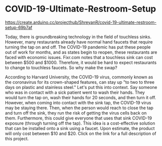 # COVID-19-Ultimate-Restroom-Setup
https://create.arduino.cc/projecthub/ShreyanR/covid-19-ultimate-restroom-setup-69b7af

Today, there is groundbreaking technology in the field of touchless sinks. However, many restaurants already have normal hand faucets that require turning the tap on and off. The COVID-19 pandemic has put these people out of work for months, and as states begin to reopen, these restaurants are faced with economic issues. Fixr.com notes that a touchless sink can cost between $500 and $1000. Therefore, it would be hard to expect restaurants to change to touchless faucets. So why make the swap?

According to Harvard University, the COVID-19 virus, commonly known as the coronavirus for its crown-shaped features, can stay up "to two to three days on plastic and stainless steel." Let's put this into context. Say someone who was in contact with a sick patient went to wash their hands. They would turn the tap on, wash their hands for 20 seconds, and then turn it off. However, when coming into contact with the sink tap, the COVID-19 virus may be staying there. Then, when the person would reach to close the tap and turn off the sink, they run the risk of getting the virus cells back on them. Furthermore, this could give everyone that uses that sink COVID-19 exposure (through turning off the tap). This idea is a cost-effective solution that can be installed onto a sink using a faucet. Upon estimate, the product will only cost between $10 and $20. Click on the link for a full description of this project.
